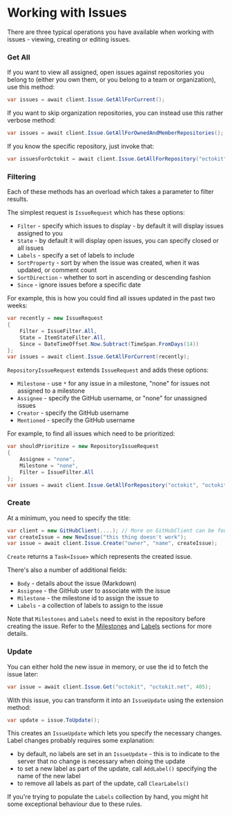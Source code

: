 # Working with Issues

There are three typical operations you have available when working
with issues - viewing, creating or editing issues.

### Get All

If you want to view all assigned, open issues against repositories you belong to
(either you own them, or you belong to a team or organization), use this
method:

```csharp
var issues = await client.Issue.GetAllForCurrent();
```

If you want to skip organization repositories, you can instead use this
rather verbose method:

```csharp
var issues = await client.Issue.GetAllForOwnedAndMemberRepositories();
```

If you know the specific repository, just invoke that:

```csharp
var issuesForOctokit = await client.Issue.GetAllForRepository("octokit", "octokit.net");
```

### Filtering

Each of these methods has an overload which takes a parameter to filter results.

The simplest request is `IssueRequest` which has these options:

 - `Filter` - specify which issues to display - by default it will display issues assigned to you
 - `State` - by default it will display open issues, you can specify closed or all issues
 - `Labels` - specify a set of labels to include
 - `SortProperty` - sort by when the issue was created, when it was updated, or comment count
 - `SortDirection` - whether to sort in ascending or descending fashion
 - `Since` - ignore issues before a specific date

For example, this is how you could find all issues updated in the past two weeks:

```csharp
var recently = new IssueRequest
{
    Filter = IssueFilter.All,
    State = ItemStateFilter.All,
    Since = DateTimeOffset.Now.Subtract(TimeSpan.FromDays(14))
};
var issues = await client.Issue.GetAllForCurrent(recently);
```

`RepositoryIssueRequest` extends `IssueRequest` and adds these options:

 - `Milestone` - use `*` for any issue in a milestone, "none" for issues not assigned to a milestone
 - `Assignee` - specify the GitHub username, or "none" for unassigned issues
 - `Creator` - specify the GitHub username
 - `Mentioned` - specify the GitHub username

For example, to find all issues which need to be prioritized:

```csharp
var shouldPrioritize = new RepositoryIssueRequest
{
    Assignee = "none",
    Milestone = "none",
    Filter = IssueFilter.All
};
var issues = await client.Issue.GetAllForRepository("octokit", "octokit.net", shouldPrioritize);
```

### Create

At a minimum, you need to specify the title:

```csharp
var client = new GitHubClient(....); // More on GitHubClient can be found in "Getting Started"
var createIssue = new NewIssue("this thing doesn't work");
var issue = await client.Issue.Create("owner", "name", createIssue);
```

`Create` returns a `Task<Issue>` which represents the created issue.

There's also a number of additional fields:

 - `Body` - details about the issue (Markdown)
 - `Assignee` - the GitHub user to associate with the issue
 - `Milestone` - the milestone id to assign the issue to
 - `Labels` - a collection of labels to assign to the issue

Note that `Milestones` and `Labels` need to exist in the repository before
creating the issue. Refer to the [Milestones](https://github.com/octokit/octokit.net/blob/master/docs/milestones.md)
and [Labels](https://github.com/octokit/octokit.net/blob/master/docs/labels.md)
sections for more details.

### Update

You can either hold the new issue in memory, or use the id to fetch the issue
later:

```csharp
var issue = await client.Issue.Get("octokit", "octokit.net", 405);
```

With this issue, you can transform it into an `IssueUpdate` using the extension method:

```csharp
var update = issue.ToUpdate();
```

This creates an `IssueUpdate` which lets you specify the necessary changes.
Label changes probably requires some explanation:

 - by default, no labels are set in an `IssueUpdate` - this is to indicate
   to the server that no change is necessary when doing the update
 - to set a new label as part of the update, call `AddLabel()` specifying
   the name of the new label
 - to remove all labels as part of the update, call `ClearLabels()`

If you're trying to populate the `Labels` collection by hand, you might hit
some exceptional behaviour due to these rules.

